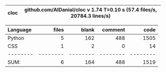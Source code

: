 cloc|github.com/AlDanial/cloc v 1.74  T=0.10 s (57.4 files/s, 20784.3 lines/s)
--- | ---

Language|files|blank|comment|code
:-------|-------:|-------:|-------:|-------:
Python|5|162|488|1505
CSS|1|2|0|14
--------|--------|--------|--------|--------
SUM:|6|164|488|1519
